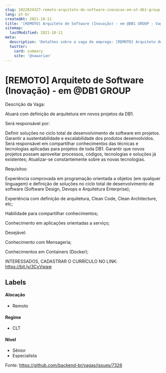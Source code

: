 ```yaml
---
slug: 1022824327-remoto-arquiteto-de-software-inovacao-em-at-db1-group
lang: pt-br
createdAt: 2021-10-11
title: '[REMOTO] Arquiteto de Software (Inovação) - em @DB1 GROUP - Vaga de Emprego'
sitemap:
  lastModified: 2021-10-11
meta:
  description: 'Detalhes sobre a vaga de emprego: [REMOTO] Arquiteto de Software (Inovação) - em @DB1 GROUP'
  twitter:
    card: summary
    site: '@nawarian'
---
```


# [REMOTO] Arquiteto de Software (Inovação) - em @DB1 GROUP

Descrição da Vaga:

Atuará com definição de arquitetura em novos projetos da DB1.

Será responsável por:

Definir soluções no ciclo total de desenvolvimento de software em projetos.
Garantir a sustentabilidade e escalabilidade dos produtos desenvolvidos.
Será responsável em compartilhar conhecimentos das técnicas e tecnologias aplicadas para projetos de toda DB1.
Garantir que novos projetos possam aproveitar processos, códigos, tecnologias e soluções já existentes;
Atualizar-se constantemente sobre as novas tecnologias.

Requisitos:

Experiência comprovada em programação orientada a objetos (em qualquer linguagem) e definição de soluções no ciclo total de desenvolvimento de software (Software Design, Devops e Arquitetura Enterprise);

Experiência com definição de arquitetura, Clean Code, Clean Architecture, etc;

Habilidade para compartilhar conhecimentos;

Conhecimento em aplicações orientadas a serviço;

Desejável:

Conhecimento com Mensageria;

Conhecimentos em Containers (Docker);

INTERESSADOS, CADASTRAR O CURRÍCULO NO LINK: https://bit.ly/3CxVwaw


## Labels

#### Alocação
- Remoto

#### Regime
- CLT

#### Nível
- Sênior
- Especialista


Fonte: https://github.com/backend-br/vagas/issues/7326